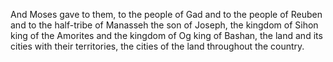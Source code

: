 And Moses gave to them, to the people of Gad and to the people of Reuben and to the half-tribe of Manasseh the son of Joseph, the kingdom of Sihon king of the Amorites and the kingdom of Og king of Bashan, the land and its cities with their territories, the cities of the land throughout the country.
